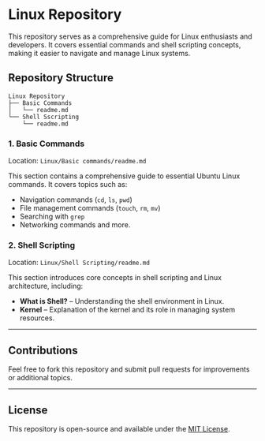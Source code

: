 # Linux Repository

This repository serves as a comprehensive guide for Linux enthusiasts and developers. It covers essential commands and shell scripting concepts, making it easier to navigate and manage Linux systems.

## **Repository Structure**

```
Linux Repository
├── Basic Commands
│   └── readme.md
└── Shell Sscripting
    └── readme.md
```

### **1. Basic Commands**
Location: `Linux/Basic commands/readme.md`

This section contains a comprehensive guide to essential Ubuntu Linux commands. It covers topics such as:
- Navigation commands (`cd`, `ls`, `pwd`)
- File management commands (`touch`, `rm`, `mv`)
- Searching with `grep`
- Networking commands and more.

### **2. Shell Scripting**
Location: `Linux/Shell Scripting/readme.md`

This section introduces core concepts in shell scripting and Linux architecture, including:
- **What is Shell?** – Understanding the shell environment in Linux.
- **Kernel** – Explanation of the kernel and its role in managing system resources.

---

## **Contributions**
Feel free to fork this repository and submit pull requests for improvements or additional topics.

---

## **License**
This repository is open-source and available under the [MIT License](LICENSE).

